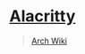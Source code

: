 # [Alacritty](https://github.com/alacritty/alacritty/)

> [Arch Wiki](https://wiki.archlinux.org/index.php/Alacritty)
